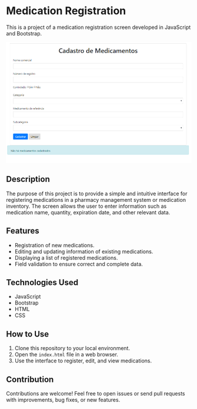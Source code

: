 # Medication Registration

This is a project of a medication registration screen developed in JavaScript and Bootstrap.

![](https://github.com/biachiarelli/cadastro-medicamentos/blob/master/img.png)

## Description

The purpose of this project is to provide a simple and intuitive interface for registering medications in a pharmacy management system or medication inventory. The screen allows the user to enter information such as medication name, quantity, expiration date, and other relevant data.

## Features

- Registration of new medications.
- Editing and updating information of existing medications.
- Displaying a list of registered medications.
- Field validation to ensure correct and complete data.

## Technologies Used

- JavaScript
- Bootstrap
- HTML
- CSS

## How to Use

1. Clone this repository to your local environment.
2. Open the `index.html` file in a web browser.
3. Use the interface to register, edit, and view medications.

## Contribution

Contributions are welcome! Feel free to open issues or send pull requests with improvements, bug fixes, or new features.
